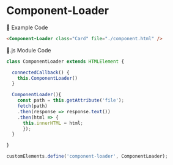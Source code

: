 # Component-Loader

📌 Example Code
```html
<Component-Loader class="Card" file="./component.html" />
```

📌.js Module Code
```js
class ComponentLoader extends HTMLElement {

  connectedCallback() {
    this.ComponentLoader()
  }

  ComponentLoader(){
    const path = this.getAttribute('file');
    fetch(path)
    .then(response => response.text())
    .then(html => {
      this.innerHTML = html;
      });
  }

}

customElements.define('component-loader', ComponentLoader);

```
